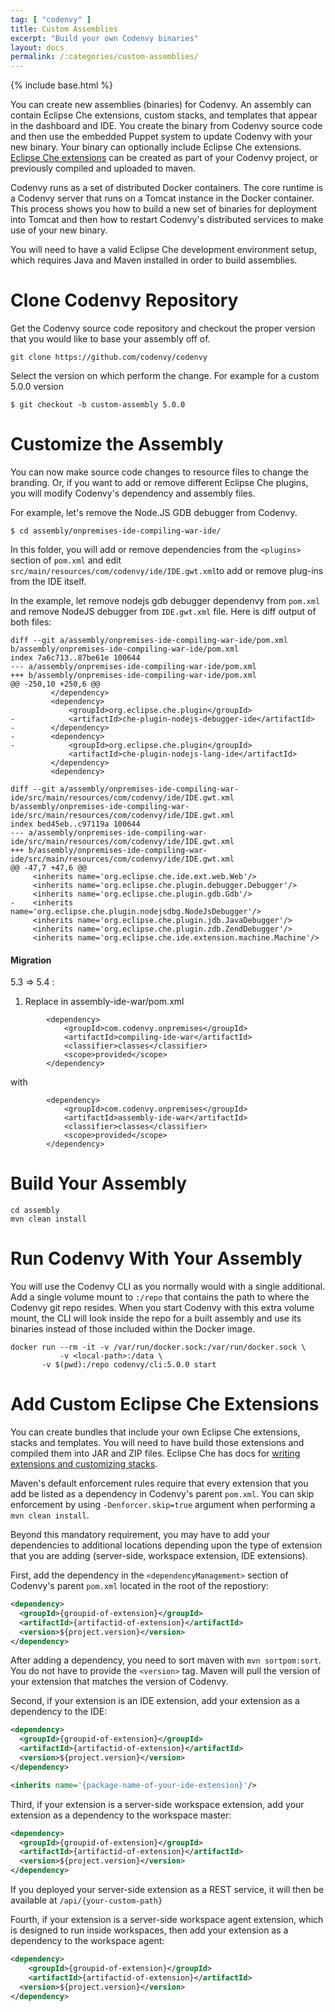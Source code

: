 ```yaml
---
tag: [ "codenvy" ]
title: Custom Assemblies
excerpt: "Build your own Codenvy binaries"
layout: docs
permalink: /:categories/custom-assemblies/
---
```

{% include base.html %}

You can create new assemblies (binaries) for Codenvy. An assembly can contain Eclipse Che extensions, custom stacks, and templates that appear in the dashboard and IDE.  You create the binary from Codenvy source code and then use the embedded Puppet system to update Codenvy with your new binary. Your binary can optionally include Eclipse Che extensions. [Eclipse Che extensions](http://www.eclipse.org/che/docs) can be created as part of your Codenvy project, or previously compiled and uploaded to maven. 

Codenvy runs as a set of distributed Docker containers. The core runtime is a Codenvy server that runs on a Tomcat instance in the Docker container. This process shows you how to build a new set of binaries for deployment into Tomcat and then how to restart Codenvy's distributed services to make use of your new binary.

You will need to have a valid Eclipse Che development environment setup, which requires Java and Maven installed in order to build assemblies.

# Clone Codenvy Repository
Get the Codenvy source code repository and checkout the proper version that you would like to base your assembly off of.

```shell
git clone https://github.com/codenvy/codenvy
```

Select the version on which perform the change. For example for a custom 5.0.0 version
```shell
$ git checkout -b custom-assembly 5.0.0
```

# Customize the Assembly
You can now make source code changes to resource files to change the branding. Or, if you want to add or remove different Eclipse Che plugins, you will modify Codenvy's dependency and assembly files.

For example, let's remove the Node.JS GDB debugger from Codenvy.

```
$ cd assembly/onpremises-ide-compiling-war-ide/
```

In this folder, you will add or remove dependencies from the `<plugins>` section of `pom.xml` and edit ` src/main/resources/com/codenvy/ide/IDE.gwt.xml `to add or remove plug-ins from the IDE itself.

In the example, let remove nodejs gdb debugger dependenvy from `pom.xml` and remove NodeJS debugger from `IDE.gwt.xml` file. Here is diff output of both files:

```
diff --git a/assembly/onpremises-ide-compiling-war-ide/pom.xml b/assembly/onpremises-ide-compiling-war-ide/pom.xml
index 7a6c713..87be61e 100644
--- a/assembly/onpremises-ide-compiling-war-ide/pom.xml
+++ b/assembly/onpremises-ide-compiling-war-ide/pom.xml
@@ -250,10 +250,6 @@
         </dependency>
         <dependency>
             <groupId>org.eclipse.che.plugin</groupId>
-            <artifactId>che-plugin-nodejs-debugger-ide</artifactId>
-        </dependency>
-        <dependency>
-            <groupId>org.eclipse.che.plugin</groupId>
             <artifactId>che-plugin-nodejs-lang-ide</artifactId>
         </dependency>
         <dependency>
	 
diff --git a/assembly/onpremises-ide-compiling-war-ide/src/main/resources/com/codenvy/ide/IDE.gwt.xml b/assembly/onpremises-ide-compiling-war-ide/src/main/resources/com/codenvy/ide/IDE.gwt.xml
index bed45eb..c97119a 100644
--- a/assembly/onpremises-ide-compiling-war-ide/src/main/resources/com/codenvy/ide/IDE.gwt.xml
+++ b/assembly/onpremises-ide-compiling-war-ide/src/main/resources/com/codenvy/ide/IDE.gwt.xml
@@ -47,7 +47,6 @@
     <inherits name='org.eclipse.che.ide.ext.web.Web'/>
     <inherits name='org.eclipse.che.plugin.debugger.Debugger'/>
     <inherits name='org.eclipse.che.plugin.gdb.Gdb'/>
-    <inherits name='org.eclipse.che.plugin.nodejsdbg.NodeJsDebugger'/>
     <inherits name='org.eclipse.che.plugin.jdb.JavaDebugger'/>
     <inherits name='org.eclipse.che.plugin.zdb.ZendDebugger'/>
     <inherits name='org.eclipse.che.ide.extension.machine.Machine'/>
```

#### Migration
  5.3 => 5.4 :
  1. Replace in assembly-ide-war/pom.xml
  ```
          <dependency>
              <groupId>com.codenvy.onpremises</groupId>
              <artifactId>compiling-ide-war</artifactId>
              <classifier>classes</classifier>
              <scope>provided</scope>
          </dependency>
  ```
  with
  ```
          <dependency>
              <groupId>com.codenvy.onpremises</groupId>
              <artifactId>assembly-ide-war</artifactId>
              <classifier>classes</classifier>
              <scope>provided</scope>
          </dependency>
  ```

# Build Your Assembly

```shell  
cd assembly
mvn clean install
```

# Run Codenvy With Your Assembly
You will use the Codenvy CLI as you normally would with a single additional. Add a single volume mount to `:/repo` that contains the path to where the Codenvy git repo resides. When you start Codenvy with this extra volume mount, the CLI will look inside the repo for a built assembly and use its binaries instead of those included within the Docker image.

```
docker run --rm -it -v /var/run/docker.sock:/var/run/docker.sock \
           -v <local-path>:/data \
	   -v $(pwd):/repo codenvy/cli:5.0.0 start
```

# Add Custom Eclipse Che Extensions  
You can create bundles that include your own Eclipse Che extensions, stacks and templates. You will need to have build those extensions and compiled them into JAR and ZIP files. Eclipse Che has docs for [writing extensions and customizing stacks](https://www.eclipse.org/che/docs/plugins/introduction/index.html).

Maven's default enforcement rules require that every extension that you add be listed as a dependency in Codenvy's parent `pom.xml`. You can skip enforcement by using `-Denforcer.skip=true` argument when performing a `mvn clean install`.

Beyond this mandatory requirement, you may have to add your dependencies to additional locations depending upon the type of extension that you are adding (server-side, workspace extension, IDE extensions). 

First, add the dependency in the `<dependencyManagement>` section of Codenvy's parent `pom.xml` located in the root of the repostiory:

```xml  
<dependency>
  <groupId>{groupid-of-extension}</groupId>
  <artifactId>{artifactid-of-extension}</artifactId>
  <version>${project.version}</version>
</dependency>
```
After adding a dependency, you need to sort maven with `mvn sortpom:sort`. You do not have to provide the `<version>` tag. Maven will pull the version of your extension that matches the version of Codenvy.

Second, if your extension is an IDE extension, add your extension as a dependency to the IDE:

```xml  
<dependency>
  <groupId>{groupid-of-extension}</groupId>
  <artifactId>{artifactid-of-extension}</artifactId>
  <version>${project.version}</version>
</dependency>
```

```xml  
<inherits name='{package-name-of-your-ide-extension}'/>
```
Third, if your extension is a server-side workspace extension, add your extension as a dependency to the workspace master:

```xml  
<dependency>
  <groupId>{groupid-of-extension}</groupId>
  <artifactId>{artifactid-of-extension}</artifactId>
  <version>${project.version}</version>
</dependency>
```
If you deployed your server-side extension as a REST service, it will then be available at `/api/{your-custom-path}`

Fourth, if your extension is a server-side workspace agent extension, which is designed to run inside workspaces, then add your extension as a dependency to the workspace agent:

```xml  
<dependency>
	<groupId>{groupid-of-extension}</groupId>
	<artifactId>{artifactid-of-extension}</artifactId>
  <version>${project.version}</version>
</dependency>
```
